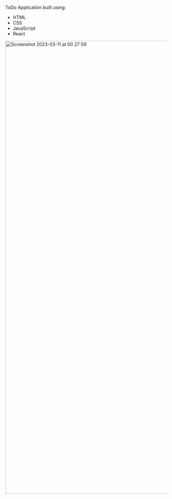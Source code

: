ToDo Application built using:
 - HTML
 - CSS
 - JavaScript
 - React

<img width="1411" alt="Screenshot 2023-03-11 at 00 27 09" src="https://user-images.githubusercontent.com/112809121/224440049-898178d3-8be2-4d59-bdf5-0bd39ad7ed36.png">
